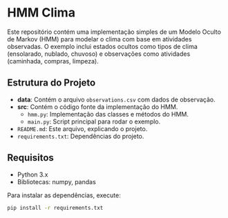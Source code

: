 # HMM Clima

Este repositório contém uma implementação simples de um Modelo Oculto de Markov (HMM) para modelar o clima com base em atividades observadas. O exemplo inclui estados ocultos como tipos de clima (ensolarado, nublado, chuvoso) e observações como atividades (caminhada, compras, limpeza).

## Estrutura do Projeto

- **data**: Contém o arquivo `observations.csv` com dados de observação.
- **src**: Contém o código fonte da implementação do HMM.
  - `hmm.py`: Implementação das classes e métodos do HMM.
  - `main.py`: Script principal para rodar o exemplo.
- `README.md`: Este arquivo, explicando o projeto.
- `requirements.txt`: Dependências do projeto.

## Requisitos

- Python 3.x
- Bibliotecas: numpy, pandas

Para instalar as dependências, execute:

```bash
pip install -r requirements.txt